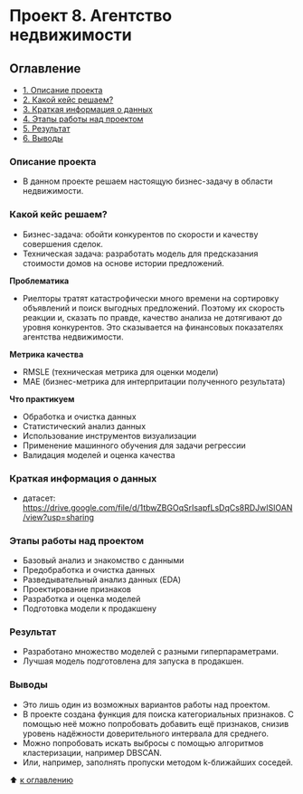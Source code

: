 # Проект 8. Агентство недвижимости


## Оглавление
- [1. Описание проекта](https://github.com/azudilins/sf_data_science/tree/main/project_8/README.md#Описание-проекта)
- [2. Какой кейс решаем?](https://github.com/azudilins/sf_data_science/tree/main/project_8/README.md#Какой-кейс-решаем)
- [3. Краткая информация о данных](https://github.com/azudilins/sf_data_science/tree/main/project_8/README.md#Краткая-информация-о-данных)
- [4. Этапы работы над проектом](https://github.com/azudilins/sf_data_science/tree/main/project_8/README.md#Этапы-работы-над-проектом)
- [5. Результат](https://github.com/azudilins/sf_data_science/tree/main/project_8/README.md#Результат)
- [6. Выводы](https://github.com/azudilins/sf_data_science/tree/main/project_8/README.md#Выводы)


### Описание проекта
- В данном проекте решаем настоящую бизнес-задачу в области недвижимости.


### Какой кейс решаем?
- Бизнес-задача: обойти конкурентов по скорости и качеству совершения сделок.
- Техническая задача: разработать модель для предсказания стоимости домов на основе истории предложений.


**Проблематика**
- Риелторы тратят катастрофически много времени на сортировку объявлений и поиск выгодных предложений. Поэтому их скорость реакции и, сказать по правде,
  качество анализа не дотягивают до уровня конкурентов. Это сказывается на финансовых показателях агентства недвижимости.


**Метрика качества**
- RMSLE (техническая метрика для оценки модели)
- MAE (бизнес-метрика для интерпритации полученного результата)


**Что практикуем**
- Обработка и очистка данных
- Статистический анализ данных
- Использование инструментов визуализации
- Применение машинного обучения для задачи регрессии
- Валидация моделей и оценка качества


### Краткая информация о данных
- датасет: https://drive.google.com/file/d/1tbwZBGOqSrIsapfLsDqCs8RDJwISlOAN/view?usp=sharing


### Этапы работы над проектом
- Базовый анализ и знакомство с данными
- Предобработка и очистка данных
- Разведывательный анализ данных (EDA)
- Проектирование признаков
- Разработка и оценка моделей
- Подготовка модели к продакшену


### Результат
- Разработано множество моделей с разными гиперпараметрами.
- Лучшая модель подготовлена для запуска в продакшен.


### Выводы
- Это лишь один из возможных вариантов работы над проектом.
- В проекте создана функция для поиска категориальных признаков. С помощью неё можно попробовать добавить ещё признаков, снизив уровень надёжности
  доверительного интервала для среднего.
- Можно попробовать искать выбросы с помощью алгоритмов кластеризации, например DBSCAN.
- Или, например, заполнять пропуски методом k-ближайших соседей.

:arrow_up: [к оглавлению](https://github.com/azudilins/sf_data_science/tree/main/project_8/README.md#Оглавление)
